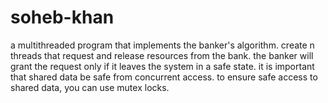 # soheb-khan
a multithreaded program that implements the banker's algorithm. create n threads that request and release resources from the bank. the banker will grant the request only if it leaves the system in a safe state. it is important that shared data be safe from concurrent access. to ensure safe access to shared data, you can use mutex locks.
